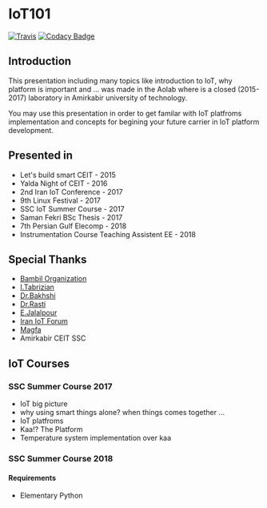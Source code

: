 # IoT101
[![Travis](https://img.shields.io/travis/com/I1820/Platform101.svg?style=flat-square)](https://travis-ci.com/I1820/Platform101)
[![Codacy Badge](https://img.shields.io/codacy/grade/5e1c0d0e79404c19be557ed3797f8d21.svg?style=flat-square)](https://www.codacy.com/project/i1820/Platform101/dashboard)

## Introduction

This presentation including many topics like introduction to IoT, why platform is important and ...
was made in the Aolab where is a closed (2015-2017) laboratory in Amirkabir university of technology.

You may use this presentation in order to get familar with IoT platfroms implementation and concepts for
begining your future carrier in IoT platform development.

## Presented in

- Let's build smart CEIT - 2015
- Yalda Night of CEIT - 2016
- 2nd Iran IoT Conference - 2017
- 9th Linux Festival - 2017
- SSC IoT Summer Course - 2017
- Saman Fekri BSc Thesis - 2017
- 7th Persian Gulf Elecomp - 2018
- Instrumentation Course Teaching Assistent EE - 2018

## Special Thanks

- [Bambil Organization](https://bambil.github.io/)
- [I.Tabrizian](https://github.com/tabrizian)
- [Dr.Bakhshi](http://ceit.aut.ac.ir/~bakhshis/)
- [Dr.Rasti](https://scholar.google.com/citations?user=zb8pjMYAAAAJ&hl=en)
- [E.Jalalpour](http://ceit.aut.ac.ir/~jalalpour/)
- [Iran IoT Forum](http://www.iraniotforum.org/)
- [Magfa](https://magfa.com)
- Amirkabir CEIT SSC


## IoT Courses
### SSC Summer Course 2017

- IoT big picture
- why using smart things alone? when things comes together ...
- IoT platfroms
- Kaa!? The Platform
- Temperature system implementation over kaa

### SSC Summer Course 2018

#### Requirements
* Elementary Python

